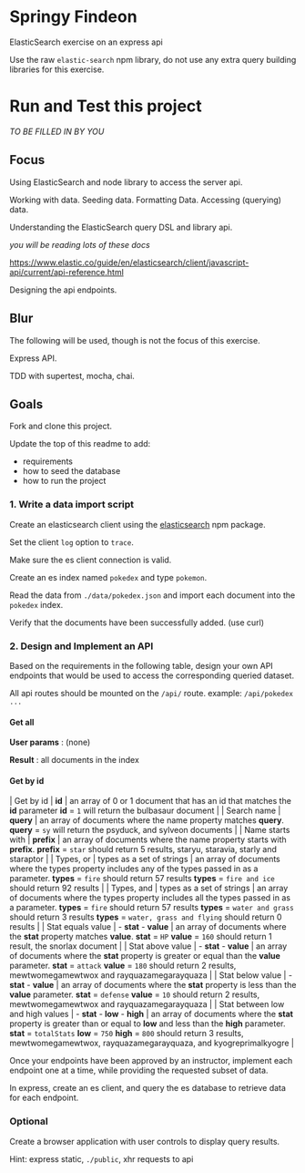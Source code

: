 # Springy Findeon

ElasticSearch exercise on an express api

Use the raw `elastic-search` npm library, do not use any extra query building libraries for this exercise.

# Run and Test this project

_TO BE FILLED IN BY YOU_




## Focus

Using ElasticSearch and node library to access the server api.

Working with data. Seeding data. Formatting Data. Accessing (querying) data.

Understanding the ElasticSearch query DSL and library api.

_you will be reading lots of these docs_

https://www.elastic.co/guide/en/elasticsearch/client/javascript-api/current/api-reference.html

Designing the api endpoints.

## Blur

The following will be used, though is not the focus of this exercise.

Express API.

TDD with supertest, mocha, chai.


## Goals

Fork and clone this project.

Update the top of this readme to add:

- requirements
- how to seed the database
- how to run the project

### 1. Write a data import script

Create an elasticsearch client using the [elasticsearch](https://www.npmjs.com/package/elasticsearch) npm package.

Set the client `log` option to `trace`.

Make sure the es client connection is valid.

Create an es index named `pokedex` and type `pokemon`.

Read the data from `./data/pokedex.json` and import each document into the `pokedex` index.

Verify that the documents have been successfully added.
(use curl)

### 2. Design and Implement an API

Based on the requirements in the following table, design your own API endpoints that would be used to access the corresponding queried dataset.

All api routes should be mounted on the `/api/` route.
example: `/api/pokedex ...`

#### Get all

**User params** : (none)

**Result** : all documents in the index

#### Get by id

| Get by id                        | **id**                            | an array of 0 or 1 document that has an id that matches the **id** parameter  **id** = `1`  will return the bulbasaur document                                                                                                                                                   |
| Search name                      | **query**                         | an array of documents where the name property matches **query**.  **query** = `sy`  will return the psyduck, and sylveon documents                                                                                                                                               |
| Name starts with                 | **prefix**                        | an array of documents where the name property starts with **prefix**.  **prefix** = `star`   should return 5 results, staryu, staravia, starly and staraptor                                                                                                                     |
| Types, or                        | types as a set of strings         | an array of documents where the types property includes any of the types passed in as a parameter.  **types** = `fire` should return 57 results  **types** = `fire and ice` should return 92 results                                                                             |
| Types, and                       | types as a set of strings         | an array of documents where the types property includes all  the types passed in as a parameter.  **types** = `fire` should return 57 results  **types** = `water and grass` should return 3 results  **types** = `water, grass and flying` should return 0 results              |
| Stat equals value                | - **stat** - **value**            | an array of documents where the **stat** property matches **value**.  **stat** = `HP` **value** = `160`  should return 1 result, the snorlax document                                                                                                                            |
| Stat above value                 | - **stat**  - **value**           | an array of documents where the **stat** property is greater or equal than the **value** parameter.  **stat** = `attack` **value** = `180`  should return 2 results, mewtwomegamewtwox and rayquazamegarayquaza                                                                  |
| Stat below value                 | - **stat**  - **value**           | an array of documents where the **stat** property is less than the **value** parameter.  **stat** = `defense` **value** = `10` should return 2 results, mewtwomegamewtwox and rayquazamegarayquaza                                                                               |
| Stat between low and high values | - **stat**  - **low**  - **high** | an array of documents where the **stat** property is greater than or equal to **low** and less than the **high** parameter.  **stat** = `totalStats`  **low** = `750` **high** = `800`  should return 3 results, mewtwomegamewtwox, rayquazamegarayquaza, and kyogreprimalkyogre |

Once your endpoints have been approved by an instructor, implement each endpoint one at a time, while providing the requested subset of data.

In express, create an es client, and query the es database to retrieve data for each endpoint.


### Optional

Create a browser application with user controls to display query results.

Hint: express static, `./public`, xhr requests to api
